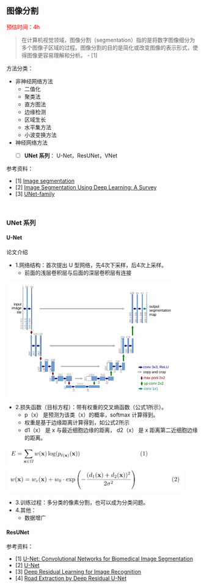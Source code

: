 
## 图像分割

<font color=red>预估时间：4h</font>

> 在计算机视觉领域，图像分割（segmentation）指的是将数字图像细分为多个图像子区域的过程。图像分割的目的是简化或改变图像的表示形式，使得图像更容易理解和分析。 - [1]


方法分类：
- 非神经网络方法
  - 二值化
  - 聚类法
  - 直方图法
  - 边缘检测
  - 区域生长
  - 水平集方法
  - 小波变换方法
- 神经网络方法
  - [ ] **UNet 系列**： U-Net，ResUNet，VNet

 

参考资料：
- [1] [Image segmentation](https://en.wikipedia.org/wiki/Image_segmentation)
- [2] [Image Segmentation Using Deep Learning: A Survey](https://arxiv.org/abs/2001.05566)
- [3] [UNet-family](https://github.com/ShawnBIT/UNet-family)

<br>

### UNet 系列


#### U-Net

论文介绍
- 1.网络结构：首次提出 U 型网络，先4次下采样，后4次上采样。
  - 前面的浅层卷积层与后面的深层卷积层有连接

<img src='resource/image_segmentation/img_01.png' height=300>

- 2.损失函数（目标方程）：带有权重的交叉熵函数（公式1所示）。
  - p（x） 是预测为该类（x）的概率，softmax 计算得到。
  - 权重是基于边缘距离计算得到，如公式2所示
  - d1（x） 是 x 与最近细胞边缘的距离， d2（x） 是 x 距离第二近细胞边缘的距离。

<img src='resource/image_segmentation/img_02.png' height=50>
<br>
<img src='resource/image_segmentation/img_03.png' height=65>

- 3.训练过程：多分类的像素分割，也可以成为分类问题。
- 4.其他：
  - 数据增广



#### ResUNet




参考资料：
- [1] [U-Net: Convolutional Networks for Biomedical Image Segmentation](https://arxiv.org/abs/1505.04597)
- [2] [U-Net](https://en.wikipedia.org/wiki/U-Net)
- [3] [Deep Residual Learning for Image Recognition](https://arxiv.org/abs/1512.03385)
- [4] [Road Extraction by Deep Residual U-Net](https://arxiv.org/abs/1711.10684)





